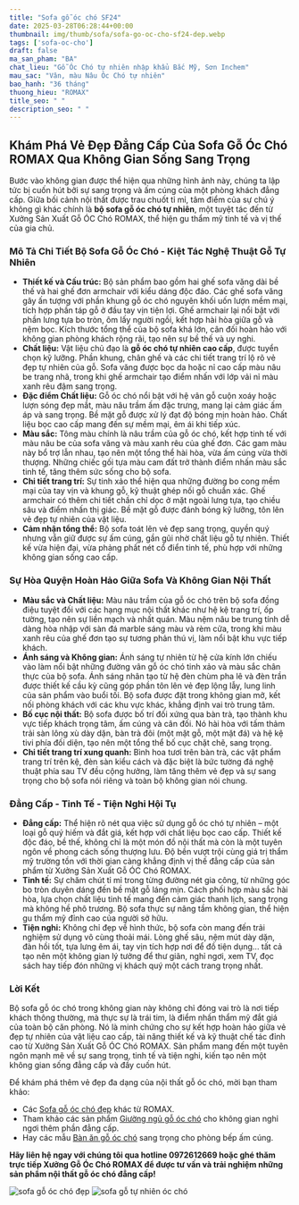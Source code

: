 ```yaml
---
title: "Sofa gỗ óc chó SF24"
date: 2025-03-28T06:28:44+00:00
thumbnail: img/thumb/sofa/sofa-go-oc-cho-sf24-dep.webp
tags: ['sofa-oc-cho']
draft: false
ma_san_pham: "BA"
chat_lieu: "Gỗ Óc Chó tự nhiên nhập khẩu Bắc Mỹ, Sơn Inchem"
mau_sac: "Vân, màu Nâu Óc Chó tự nhiên"
bao_hanh: "36 tháng"
thuong_hieu: "ROMAX"
title_seo: " "
description_seo: " "
---
```

## Khám Phá Vẻ Đẹp Đẳng Cấp Của Sofa Gỗ Óc Chó ROMAX Qua Không Gian Sống Sang Trọng

Bước vào không gian được thể hiện qua những hình ảnh này, chúng ta lập tức bị cuốn hút bởi sự sang trọng và ấm cúng của một phòng khách đẳng cấp. Giữa bối cảnh nội thất được trau chuốt tỉ mỉ, tâm điểm của sự chú ý không gì khác chính là **bộ sofa gỗ óc chó tự nhiên**, một tuyệt tác đến từ Xưởng Sản Xuất Gỗ ÓC Chó ROMAX, thể hiện gu thẩm mỹ tinh tế và vị thế của gia chủ.

### Mô Tả Chi Tiết Bộ Sofa Gỗ Óc Chó - Kiệt Tác Nghệ Thuật Gỗ Tự Nhiên

* **Thiết kế và Cấu trúc:** Bộ sản phẩm bao gồm hai ghế sofa văng dài bề thế và hai ghế đơn armchair với kiểu dáng độc đáo. Các ghế sofa văng gây ấn tượng với phần khung gỗ óc chó nguyên khối uốn lượn mềm mại, tích hợp phần táp gỗ ở đầu tay vịn tiện lợi. Ghế armchair lại nổi bật với phần lưng tựa bo tròn, ôm lấy người ngồi, kết hợp hài hòa giữa gỗ và nệm bọc. Kích thước tổng thể của bộ sofa khá lớn, cân đối hoàn hảo với không gian phòng khách rộng rãi, tạo nên sự bề thế và uy nghi.
* **Chất liệu:** Vật liệu chủ đạo là **gỗ óc chó tự nhiên cao cấp**, được tuyển chọn kỹ lưỡng. Phần khung, chân ghế và các chi tiết trang trí lộ rõ vẻ đẹp tự nhiên của gỗ. Sofa văng được bọc da hoặc nỉ cao cấp màu nâu be trang nhã, trong khi ghế armchair tạo điểm nhấn với lớp vải nỉ màu xanh rêu đậm sang trọng.
* **Đặc điểm Chất liệu:** Gỗ óc chó nổi bật với hệ vân gỗ cuộn xoáy hoặc lượn sóng đẹp mắt, màu nâu trầm ấm đặc trưng, mang lại cảm giác ấm áp và sang trọng. Bề mặt gỗ được xử lý đạt độ bóng mịn hoàn hảo. Chất liệu bọc cao cấp mang đến sự mềm mại, êm ái khi tiếp xúc.
* **Màu sắc:** Tông màu chính là nâu trầm của gỗ óc chó, kết hợp tinh tế với màu nâu be của sofa văng và màu xanh rêu của ghế đơn. Các gam màu này bổ trợ lẫn nhau, tạo nên một tổng thể hài hòa, vừa ấm cúng vừa thời thượng. Những chiếc gối tựa màu cam đất trở thành điểm nhấn màu sắc tinh tế, tăng thêm sức sống cho bộ sofa.
* **Chi tiết trang trí:** Sự tinh xảo thể hiện qua những đường bo cong mềm mại của tay vịn và khung gỗ, kỹ thuật ghép nối gỗ chuẩn xác. Ghế armchair có thêm chi tiết chần chỉ dọc ở mặt ngoài lưng tựa, tạo chiều sâu và điểm nhấn thị giác. Bề mặt gỗ được đánh bóng kỹ lưỡng, tôn lên vẻ đẹp tự nhiên của vật liệu.
* **Cảm nhận tổng thể:** Bộ sofa toát lên vẻ đẹp sang trọng, quyền quý nhưng vẫn giữ được sự ấm cúng, gần gũi nhờ chất liệu gỗ tự nhiên. Thiết kế vừa hiện đại, vừa phảng phất nét cổ điển tinh tế, phù hợp với những không gian sống cao cấp.

### Sự Hòa Quyện Hoàn Hảo Giữa Sofa Và Không Gian Nội Thất

* **Màu sắc và Chất liệu:** Màu nâu trầm của gỗ óc chó trên bộ sofa đồng điệu tuyệt đối với các hạng mục nội thất khác như hệ kệ trang trí, ốp tường, tạo nên sự liền mạch và nhất quán. Màu nệm nâu be trung tính dễ dàng hòa nhập với sàn đá marble sáng màu và rèm cửa, trong khi màu xanh rêu của ghế đơn tạo sự tương phản thú vị, làm nổi bật khu vực tiếp khách.
* **Ánh sáng và Không gian:** Ánh sáng tự nhiên từ hệ cửa kính lớn chiếu vào làm nổi bật những đường vân gỗ óc chó tinh xảo và màu sắc chân thực của bộ sofa. Ánh sáng nhân tạo từ hệ đèn chùm pha lê và đèn trần được thiết kế cầu kỳ cũng góp phần tôn lên vẻ đẹp lộng lẫy, lung linh của sản phẩm vào buổi tối. Bộ sofa được đặt trong không gian mở, kết nối phòng khách với các khu vực khác, khẳng định vai trò trung tâm.
* **Bố cục nội thất:** Bộ sofa được bố trí đối xứng qua bàn trà, tạo thành khu vực tiếp khách trọng tâm, ấm cúng và cân đối. Nó hài hòa với tấm thảm trải sàn lông xù dày dặn, bàn trà đôi (một mặt gỗ, một mặt đá) và hệ kệ tivi phía đối diện, tạo nên một tổng thể bố cục chặt chẽ, sang trọng.
* **Chi tiết trang trí xung quanh:** Bình hoa tươi trên bàn trà, các vật phẩm trang trí trên kệ, đèn sàn kiểu cách và đặc biệt là bức tường đá nghệ thuật phía sau TV đều cộng hưởng, làm tăng thêm vẻ đẹp và sự sang trọng cho bộ sofa nói riêng và toàn bộ không gian nói chung.

### Đẳng Cấp - Tinh Tế - Tiện Nghi Hội Tụ

* **Đẳng cấp:** Thể hiện rõ nét qua việc sử dụng gỗ óc chó tự nhiên – một loại gỗ quý hiếm và đắt giá, kết hợp với chất liệu bọc cao cấp. Thiết kế độc đáo, bề thế, không chỉ là một món đồ nội thất mà còn là một tuyên ngôn về phong cách sống thượng lưu. Độ bền vượt trội cùng giá trị thẩm mỹ trường tồn với thời gian càng khẳng định vị thế đẳng cấp của sản phẩm từ Xưởng Sản Xuất Gỗ ÓC Chó ROMAX.
* **Tinh tế:** Sự chăm chút tỉ mỉ trong từng đường nét gia công, từ những góc bo tròn duyên dáng đến bề mặt gỗ láng mịn. Cách phối hợp màu sắc hài hòa, lựa chọn chất liệu tinh tế mang đến cảm giác thanh lịch, sang trọng mà không hề phô trương. Bộ sofa thực sự nâng tầm không gian, thể hiện gu thẩm mỹ đỉnh cao của người sở hữu.
* **Tiện nghi:** Không chỉ đẹp về hình thức, bộ sofa còn mang đến trải nghiệm sử dụng vô cùng thoải mái. Lòng ghế sâu, nệm mút dày dặn, đàn hồi tốt, tựa lưng êm ái, tay vịn tích hợp nơi để đồ tiện dụng... tất cả tạo nên một không gian lý tưởng để thư giãn, nghỉ ngơi, xem TV, đọc sách hay tiếp đón những vị khách quý một cách trang trọng nhất.

### Lời Kết

Bộ sofa gỗ óc chó trong không gian này không chỉ đóng vai trò là nơi tiếp khách thông thường, mà thực sự là trái tim, là điểm nhấn thẩm mỹ đắt giá của toàn bộ căn phòng. Nó là minh chứng cho sự kết hợp hoàn hảo giữa vẻ đẹp tự nhiên của vật liệu cao cấp, tài năng thiết kế và kỹ thuật chế tác đỉnh cao từ Xưởng Sản Xuất Gỗ ÓC Chó ROMAX. Sản phẩm mang đến một tuyên ngôn mạnh mẽ về sự sang trọng, tinh tế và tiện nghi, kiến tạo nên một không gian sống đẳng cấp và đầy cuốn hút.

Để khám phá thêm vẻ đẹp đa dạng của nội thất gỗ óc chó, mời bạn tham khảo:

* Các [Sofa gỗ óc chó đẹp](https://romax.vn/danh-muc/phong-khach/sofa-go-oc-cho/) khác từ ROMAX.
* Tham khảo các sản phẩm [Giường ngủ gỗ óc chó](https://romax.vn/danh-muc/phong-ngu/giuong-go-oc-cho/) cho không gian nghỉ ngơi thêm phần đẳng cấp.
* Hay các mẫu [Bàn ăn gỗ óc chó](https://romax.vn/danh-muc/phong-bep/ban-an-go-oc-cho/) sang trọng cho phòng bếp ấm cúng.

**Hãy liên hệ ngay với chúng tôi qua hotline 0972612669 hoặc ghé thăm trực tiếp Xưởng Gỗ Óc Chó ROMAX để được tư vấn và trải nghiệm những sản phẩm nội thất gỗ óc chó đẳng cấp!**

![sofa gỗ óc chó đẹp](/img/sofa/sf24/sofa-go-oc-cho-sf24-1.webp)
![sofa gỗ tự nhiên óc chó](/img/sofa/sf24/sofa-go-oc-cho-sf24-2.webp)